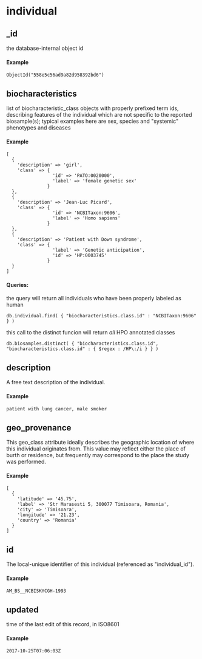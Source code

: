 # individual  



## _id

the database-internal object id

#### Example

`ObjectId("558e5c56ad9a82d958392bd6")
`

## biocharacteristics

list of biocharacteristic_class objects with properly prefixed term ids, describing features of the individual which are not specific to the reported biosample(s); typical examples here are sex, species and "systemic" phenotypes and diseases

#### Example

```
[
  {
    'description' => 'girl',
    'class' => {
                 'id' => 'PATO:0020000',
                 'label' => 'female genetic sex'
               }
  },
  {
    'description' => 'Jean-Luc Picard',
    'class' => {
                 'id' => 'NCBITaxon:9606',
                 'label' => 'Homo sapiens'
               }
  },
  {
    'description' => 'Patient with Down syndrome',
    'class' => {
                 'label' => 'Genetic anticipation',
                 'id' => 'HP:0003745'
               }
  }
]

```

#### Queries:
the query will return all individuals who have been properly labeled as human
```
db.individual.find( { "biocharacteristics.class.id" : "NCBITaxon:9606" } )
```

this call to the distinct funcion will return *all* HPO annotated classes
```
db.biosamples.distinct( { "biocharacteristics.class.id", "biocharacteristics.class.id" : { $regex : /HP\:/i } } )
```

## description

A free text description of the individual.

#### Example

`patient with lung cancer, male smoker
`

## geo_provenance

This geo_class attribute ideally describes the geographic location of where this individual originates from.
This value may reflect either the place of burth or residence, but frequently may correspond to the place the study was performed.


#### Example

```
[
  {
    'latitude' => '45.75',
    'label' => 'Str Marasesti 5, 300077 Timisoara, Romania',
    'city' => 'Timisoara',
    'longitude' => '21.23',
    'country' => 'Romania'
  }
]

```

## id

The local-unique identifier of this individual (referenced as "individual_id").

#### Example

`AM_BS__NCBISKYCGH-1993
`

## updated

time of the last edit of this record, in ISO8601

#### Example

`2017-10-25T07:06:03Z
`

